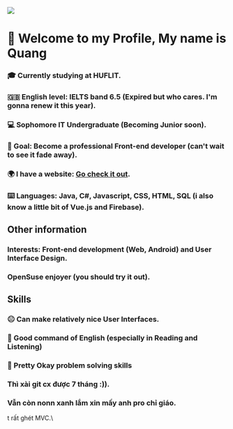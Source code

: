 ![](http://github-profile-summary-cards.vercel.app/api/cards/most-commit-language?username=fowardslash&theme=github)
# 👋 Welcome to my Profile, My name is Quang
### 🎓 Currently studying at HUFLIT.
### 🇬🇧 English level: IELTS band 6.5 (Expired but who cares. I'm gonna renew it this year).
### 💻 Sophomore IT Undergraduate (Becoming Junior soon).
### 🏁 Goal: Become a professional Front-end developer (can't wait to see it fade away).
### 🌍 I have a website: [Go check it out](https://fowardslash.github.io).
### ⌨️ Languages: Java, C#, Javascript, CSS, HTML, SQL (i also know a little bit of Vue.js and Firebase).
## Other information
### Interests: Front-end development (Web, Android) and User Interface Design.
### OpenSuse enjoyer (you should try it out).
## Skills
### 😐 Can make relatively nice User Interfaces.
### 🙂 Good command of English (especially in Reading and Listening)
### 🤔 Pretty Okay problem solving skills

### Thì xài git cx được 7 tháng :)).
### Vẫn còn nonn xanh lắm xin mấy anh pro chỉ giáo.
t rất ghét MVC.\
